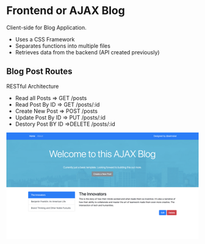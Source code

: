 # Frontend or AJAX Blog
Client-side for Blog Application.

* Uses a CSS Framework
* Separates functions into multiple files
* Retrieves data from the backend (API created previously)

## Blog Post Routes
RESTful Architecture

* Read all Posts     => GET /posts
* Read Post By ID    => GET /posts/:id
* Create New Post    => POST /posts
* Update Post By ID  => PUT /posts/:id
* Destory Post BY ID =>DELETE /posts/:id

![alt text](img/ajax-blog.png "AJAX Blog")